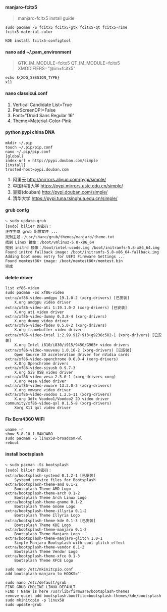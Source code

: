 #### manjaro-fcitx5
> manjaro-fcitx5 install guide

```shell
sudo pacman -S fcitx5 fcitx5-gtk fcitx5-qt fcitx5-rime
fcitx5-material-color
```
```shell
KDE install fcitx5-configtool
```

#### nano add ~/.pam_environment
> GTK_IM_MODULE=fcitx5
QT_IM_MODULE=fcitx5
XMODIFIERS="@im=fcitx5"

```shell
echo ${XDG_SESSION_TYPE}
x11
```
#### nano classicui.conf
1. Vertical Candidate List=True
2. PerScreenDPI=False
3. Font="Droid Sans Regular 16"
4. Theme=Material-Color-Pink

#### python pypi china DNA
```shell
mkdir ~/.pip
touch ~/.pip/pip.conf
nano ~/.pip/pip.conf
[global]
index-url = http://pypi.douban.com/simple
[install]
trusted-host=pypi.douban.com
```
1. 阿里云 http://mirrors.aliyun.com/pypi/simple/
2. 中国科技大学 https://pypi.mirrors.ustc.edu.cn/simple/
3. 豆瓣(douban) http://pypi.douban.com/simple/
4. 清华大学 https://pypi.tuna.tsinghua.edu.cn/simple/

#### grub confg
```shell
↪ sudo update-grub
[sudo] bilier 的密码：
正在生成 grub 配置文件 ...
找到主题：/usr/share/grub/themes/manjaro/theme.txt
找到 Linux 镜像：/boot/vmlinuz-5.8-x86_64
找到 initrd 镜像：/boot/intel-ucode.img /boot/initramfs-5.8-x86_64.img
Found initrd fallback image: /boot/initramfs-5.8-x86_64-fallback.img
Adding boot menu entry for UEFI Firmware Settings ...
Found memtest86+ image: /boot/memtest86+/memtest.bin
完成
```

#### delete driver
```shell
list xf86-video
sudo pacman -Ss xf86-video
extra/xf86-video-amdgpu 19.1.0-2 (xorg-drivers) [已安装]
    X.org amdgpu video driver
extra/xf86-video-ati 1:19.1.0-2 (xorg-drivers) [已安装]
    X.org ati video driver
extra/xf86-video-dummy 0.3.8-4 (xorg-drivers)
    X.org dummy video driver
extra/xf86-video-fbdev 0.5.0-2 (xorg-drivers)
    X.org framebuffer video driver
extra/xf86-video-intel 1:2.99.917+913+g9236c582-1 (xorg-drivers) [已安装]
    X.org Intel i810/i830/i915/945G/G965+ video drivers
extra/xf86-video-nouveau 1.0.16-2 (xorg-drivers) [已安装]
    Open Source 3D acceleration driver for nVidia cards
extra/xf86-video-openchrome 0.6.0-4 (xorg-drivers)
    X.Org Openchrome drivers
extra/xf86-video-sisusb 0.9.7-3
    X.org SiS USB video driver
extra/xf86-video-vesa 2.5.0-1 (xorg-drivers xorg)
    X.org vesa video driver
extra/xf86-video-vmware 13.3.0-2 (xorg-drivers)
    X.org vmware video driver
extra/xf86-video-voodoo 1.2.5-11 (xorg-drivers)
    X.org 3dfx Voodoo1/Voodoo2 2D video driver
community/xf86-video-qxl 0.1.5-8 (xorg-drivers)
    Xorg X11 qxl video driver
```

#### Fix Bcm4360 WIFI
```shell
uname -r
show 5.8.18-1-MANJARO
sudo pacman -S linux58-broadcom-wl
reboot
```

#### install bootsplash
```shell
↪ sudo pacman -Ss bootsplash
[sudo] bilier 的密码：
extra/bootsplash-systemd 0.1.2-1 [已安装]
    Systemd service files for Bootsplash
extra/bootsplash-theme-amd 0.1-2
    Bootsplash Theme AMD Logo
extra/bootsplash-theme-arch 0.1-2
    Bootsplash Theme Arch Linux Logo
extra/bootsplash-theme-gnome 0.1-2
    Bootsplash Theme Gnome Logo
extra/bootsplash-theme-illyria 0.1-2
    Bootsplash Theme Illyria Logo
extra/bootsplash-theme-kde 0.1-3 [已安装]
    Bootsplash Theme KDE Logo
extra/bootsplash-theme-manjaro 0.1-2
    Bootsplash Theme Manjaro Logo
extra/bootsplash-theme-manjaro-glitch 1.0-1
    Simple Manjaro Bootsplash with cool glitch effect
extra/bootsplash-theme-vendor 0.1-2
    Bootsplash Theme Vendor Logo
extra/bootsplash-theme-xfce 0.1-3
    Bootsplash Theme XFCE Logo

sudo nano /etc/mkinitcpio.conf
add bootsplash-manjaro to HOOKS=''

sudo nano /etc/default/grub
FIND GRUB_CMDLINE_LINUX_DEFAULT
FIND T Name is here /usr/lib/firmware/bootsplash-themes
remove quiet add bootsplash.bootfile=bootsplash-themes/kde/bootsplash
sudo mkinitcpio -p linux58
sudo update-grub
```